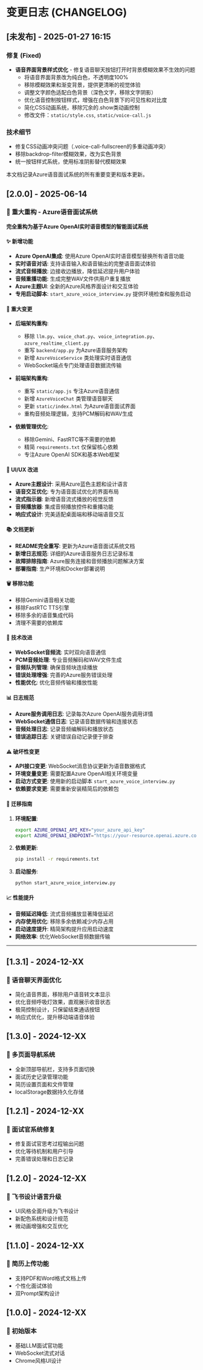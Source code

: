# 变更日志 (CHANGELOG)

## [未发布] - 2025-01-27 16:15

### 修复 (Fixed)
- **语音界面背景样式优化** - 修复语音聊天按钮打开时背景模糊效果不生效的问题
  - 将语音界面背景改为纯白色，不透明度100%
  - 移除模糊效果和渐变背景，提供更清晰的视觉体验
  - 调整文字颜色适配白色背景（深色文字，移除文字阴影）
  - 优化语音控制按钮样式，增强在白色背景下的可见性和对比度
  - 简化CSS动画系统，移除冗余的.show类动画控制
  - 修改文件：`static/style.css`, `static/voice-call.js`

### 技术细节
- 修复CSS动画冲突问题（.voice-call-fullscreen的多重动画冲突）
- 移除backdrop-filter模糊效果，改为实色背景
- 统一按钮样式系统，使用标准阴影替代模糊效果

本文档记录Azure语音面试系统的所有重要变更和版本更新。

## [2.0.0] - 2025-06-14

### 🚀 重大重构 - Azure语音面试系统
**完全重构为基于Azure OpenAI实时语音模型的智能面试系统**

#### ✨ 新增功能
- **Azure OpenAI集成**: 使用Azure OpenAI实时语音模型替换所有语音功能
- **实时语音对话**: 支持语音输入和语音输出的完整语音面试体验
- **流式音频播放**: 边接收边播放，降低延迟提升用户体验
- **音频重播功能**: 生成完整WAV文件供用户重复播放
- **Azure主题UI**: 全新的Azure风格界面设计和交互体验
- **专用启动脚本**: `start_azure_voice_interview.py` 提供环境检查和服务启动

#### 🔄 重大变更
- **后端架构重构**: 
  - 移除 `llm.py`、`voice_chat.py`、`voice_integration.py`、`azure_realtime_client.py`
  - 重写 `backend/app.py` 为Azure语音服务架构
  - 新增 `AzureVoiceService` 类处理实时语音通信
  - WebSocket端点专门处理语音数据流传输

- **前端架构重构**:
  - 重写 `static/app.js` 专注Azure语音通信
  - 新增 `AzureVoiceChat` 类管理语音聊天
  - 更新 `static/index.html` 为Azure语音面试界面
  - 重构音频处理逻辑，支持PCM解码和WAV生成

- **依赖管理优化**:
  - 移除Gemini、FastRTC等不需要的依赖
  - 精简 `requirements.txt` 仅保留核心依赖
  - 专注Azure OpenAI SDK和基本Web框架

#### 🎨 UI/UX 改进
- **Azure主题设计**: 采用Azure蓝色主题和设计语言
- **语音交互优化**: 专为语音面试优化的界面布局
- **流式指示器**: 新增语音流式播放的视觉反馈
- **音频播放器**: 集成音频播放控件和重播功能
- **响应式设计**: 完美适配桌面端和移动端语音交互

#### 📚 文档更新
- **README完全重写**: 更新为Azure语音面试系统文档
- **新增日志规范**: 详细的Azure语音服务日志记录标准
- **故障排除指南**: Azure服务连接和音频播放问题解决方案
- **部署指南**: 生产环境和Docker部署说明

#### 🗑️ 移除功能
- 移除Gemini语音相关功能
- 移除FastRTC TTS引擎
- 移除多余的语音集成代码
- 清理不需要的依赖库

#### 🔧 技术改进
- **WebSocket音频流**: 实时双向语音通信
- **PCM音频处理**: 专业音频解码和WAV文件生成
- **音频队列管理**: 确保音频块连续播放
- **错误处理增强**: 完善的Azure服务错误处理
- **性能优化**: 优化音频传输和播放性能

#### 📊 日志规范
- **Azure服务调用日志**: 记录每次Azure OpenAI服务调用详情
- **WebSocket通信日志**: 记录语音数据传输和连接状态
- **音频处理日志**: 记录音频编解码和播放状态
- **错误追踪日志**: 关键错误自动记录便于排查

#### ⚠️ 破坏性变更
- **API接口变更**: WebSocket消息协议更新为语音数据格式
- **环境变量变更**: 需要配置Azure OpenAI相关环境变量
- **启动方式变更**: 使用新的启动脚本 `start_azure_voice_interview.py`
- **依赖要求变更**: 需要重新安装精简后的依赖包

#### 🚀 迁移指南
1. **环境配置**:
   ```bash
   export AZURE_OPENAI_API_KEY="your_azure_api_key"
   export AZURE_OPENAI_ENDPOINT="https://your-resource.openai.azure.com"
   ```

2. **依赖更新**:
   ```bash
   pip install -r requirements.txt
   ```

3. **启动服务**:
   ```bash
   python start_azure_voice_interview.py
   ```

#### 📈 性能提升
- **音频延迟降低**: 流式音频播放显著降低延迟
- **内存使用优化**: 移除多余依赖减少内存占用
- **启动速度提升**: 精简架构提升应用启动速度
- **网络效率**: 优化WebSocket音频数据传输

---

## [1.3.1] - 2024-12-XX
### 🎤 语音聊天界面优化
- 简化语音界面，移除用户语音转文本显示
- 优化音频呼吸灯效果，直观展示收音状态
- 极简控制设计，只保留结束通话按钮
- 响应式优化，提升移动端语音体验

## [1.3.0] - 2024-12-XX
### 🎯 多页面导航系统
- 全新顶部导航栏，支持多页面切换
- 面试历史记录管理功能
- 简历设置页面和文件管理
- localStorage数据持久化存储

## [1.2.1] - 2024-12-XX
### 🔧 面试官系统修复
- 修复面试官思考过程输出问题
- 优化等待机制和用户引导
- 完善错误处理和日志记录

## [1.2.0] - 2024-12-XX
### 🎨 飞书设计语言升级
- UI风格全面升级为飞书设计
- 新配色系统和设计规范
- 微动画增强和交互优化

## [1.1.0] - 2024-12-XX
### 📄 简历上传功能
- 支持PDF和Word格式文档上传
- 个性化面试体验
- 双Prompt架构设计

## [1.0.0] - 2024-12-XX
### 🚀 初始版本
- 基础LLM面试官功能
- WebSocket流式对话
- Chrome风格UI设计 